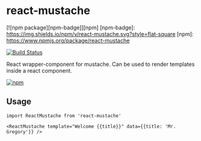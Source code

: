 # react-mustache

[![npm package][npm-badge]][npm]
[npm-badge]: https://img.shields.io/npm/v/react-mustache.svg?style=flat-square
[npm]: https://www.npmjs.org/package/react-mustache

[![Build Status](https://travis-ci.org/elviejokike/react-mustache.svg?branch=master)](https://travis-ci.org/elviejokike/react-mustache)

React wrapper-component for mustache. Can be used to render templates inside a react component.

[![npm](https://img.shields.io/npm/v/npm.svg?maxAge=2592000)](https://www.npmjs.com/package/react-mustache)

## Usage

```
import ReactMustache from 'react-mustache'
```

```
<ReactMustache template="Welcome {{title}}" data={{title: 'Mr. Gregory'}} />
```
